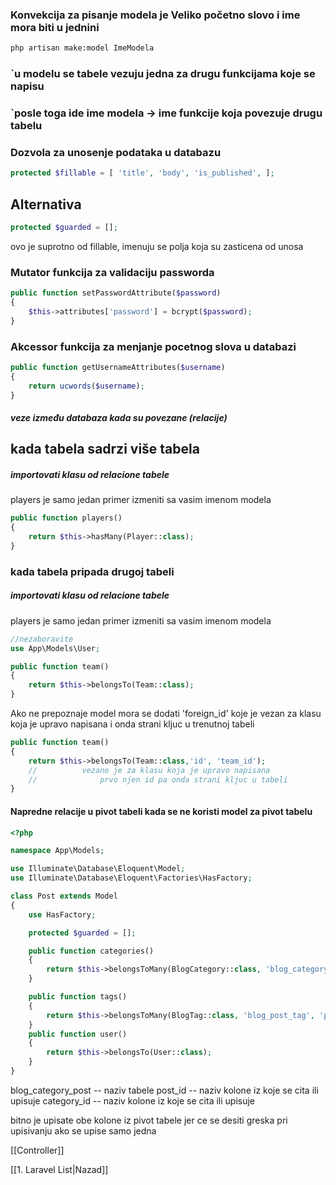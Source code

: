 ### Konvekcija za pisanje modela je Veliko početno slovo i ime mora biti u jednini
```bash
php artisan make:model ImeModela
```
### `u modelu se tabele vezuju jedna za drugu funkcijama koje se napisu
### `posle toga ide ime modela -> ime funkcije koja povezuje drugu tabelu

### Dozvola za unosenje podataka u databazu
```php
protected $fillable = [ 'title', 'body', 'is_published', ];
```
## Alternativa
```php
protected $guarded = [];
```
ovo je suprotno od fillable, imenuju se polja koja su zasticena od unosa

### Mutator funkcija za validaciju passworda
```php
public function setPasswordAttribute($password)
{
	$this->attributes['password'] = bcrypt($password);
}
```

### Akcessor funkcija za  menjanje pocetnog slova u databazi
```php
public function getUsernameAttributes($username)
{
	return ucwords($username);
}
```
##### veze između databaza kada su povezane (relacije)
## kada tabela sadrzi više tabela
##### importovati klasu od relacione tabele 
players je samo jedan primer izmeniti sa vasim imenom modela

```php
public function players()
{
	return $this->hasMany(Player::class);
}
```


### kada tabela pripada drugoj tabeli
##### importovati klasu od relacione tabele 
players je samo jedan primer izmeniti sa vasim imenom modela

```php
//nezaboravite 
use App\Models\User;

public function team()
{
	return $this->belongsTo(Team::class);
}
```

Ako ne prepoznaje model mora se dodati 'foreign_id' koje je vezan za klasu koja je upravo napisana i onda strani kljuc u trenutnoj tabeli

```php
public function team()
{
	return $this->belongsTo(Team::class,'id', 'team_id');
	//			vezano je za klasu koja je upravo napisana
	//				prvo njen id pa onda strani kljuc u tabeli
}
```

#### Napredne relacije u  pivot tabeli kada se ne koristi model za pivot tabelu
```php
<?php

namespace App\Models;

use Illuminate\Database\Eloquent\Model;
use Illuminate\Database\Eloquent\Factories\HasFactory;

class Post extends Model
{
    use HasFactory;

    protected $guarded = [];

    public function categories()
    {
        return $this->belongsToMany(BlogCategory::class, 'blog_category_post', 'post_id', 'category_id');
    }

    public function tags()
    {
        return $this->belongsToMany(BlogTag::class, 'blog_post_tag', 'post_id', 'tag_id');
    }
    public function user()
    {
        return $this->belongsTo(User::class);
    }
}

```
blog_category_post -- naziv tabele
post_id -- naziv kolone iz koje se cita ili upisuje
category_id -- naziv kolone iz koje se cita ili upisuje

bitno je upisate obe kolone iz pivot tabele jer ce se desiti greska pri upisivanju ako se upise samo jedna

[[Controller]]



[[1. Laravel List|Nazad]]
